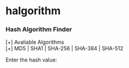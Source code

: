 # halgorithm

### Hash Algorithm Finder

[+] Avaliable Algorithms  
[+] MD5 | SHA1 | SHA-256 | SHA-384 | SHA-512  

Enter the hash value:
